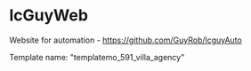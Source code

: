 # lcGuyWeb
Website for automation - https://github.com/GuyRob/lcguyAuto

Template name: "templatemo_591_villa_agency"
